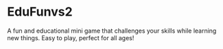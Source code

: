 # EduFunvs2
A fun and educational mini game that challenges your skills while learning new things. Easy to play, perfect for all ages!
